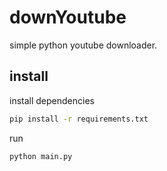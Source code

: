 # downYoutube

simple python youtube downloader.

## install

install dependencies
```sh
pip install -r requirements.txt
```

run
```sh
python main.py
```
